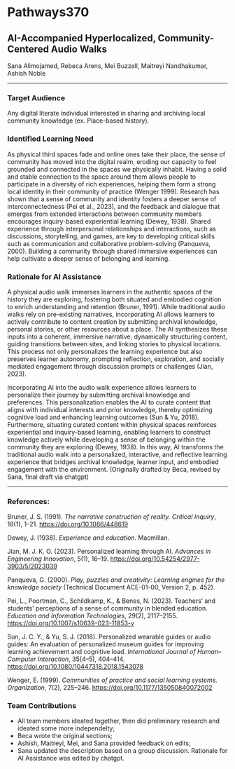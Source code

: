 # Pathways370
## AI-Accompanied Hyperlocalized, Community-Centered Audio Walks
Sana Alimojamed, Rebeca Arens, Mei Buzzell, Maitreyi Nandhakumar, Ashish Noble

---

### Target Audience
Any digital literate individual interested in sharing and archiving local community knowledge (ex. Place-based history). 

### Identified Learning Need
As physical third spaces fade and online ones take their place, the sense of community has moved into the digital realm, eroding our capacity to feel grounded and connected in the spaces we physically inhabit. Having a solid and stable connection to the space around them allows people to participate in a diversity of rich experiences, helping them form a strong local identity in their community of practice (Wenger 1999). Research has shown that a sense of community and identity fosters a deeper sense of interconnectedness (Pei et al., 2023), and the feedback and dialogue that emerges from extended interactions between community members encourages inquiry-based experiential learning (Dewey, 1938). Shared experience through interpersonal relationships and interactions, such as discussions, storytelling, and games, are key to developing critical skills such as communication and collaborative problem-solving (Panqueva, 2000). Building a community through shared immersive experiences can help cultivate a deeper sense of belonging and learning.

### Rationale for AI Assistance
A physical audio walk immerses learners in the authentic spaces of the history they are exploring, fostering both situated and embodied cognition to enrich understanding and retention (Bruner, 1991). While traditional audio walks rely on pre-existing narratives, incorporating AI allows learners to actively contribute to content creation by submitting archival knowledge, personal stories, or other resources about a place. The AI synthesizes these inputs into a coherent, immersive narrative, dynamically structuring content, guiding transitions between sites, and linking stories to physical locations. This process not only personalizes the learning experience but also preserves learner autonomy, prompting reflection, exploration, and socially mediated engagement through discussion prompts or challenges (Jian, 2023).

Incorporating AI into the audio walk experience allows learners to personalize their journey by submitting archival knowledge and preferences. This personalization enables the AI to curate content that aligns with individual interests and prior knowledge, thereby optimizing cognitive load and enhancing learning outcomes (Sun & Yu, 2018). Furthermore, situating curated content within physical spaces reinforces experiential and inquiry-based learning, enabling learners to construct knowledge actively while developing a sense of belonging within the community they are exploring (Dewey, 1938). In this way, AI transforms the traditional audio walk into a personalized, interactive, and reflective learning experience that bridges archival knowledge, learner input, and embodied engagement with the environment. (Originally drafted by Beca, revised by Sana, final draft via chatgpt)

---

### References:
Bruner, J. S. (1991). *The narrative construction of reality. Critical Inquiry*, 18(1), 1–21. https://doi.org/10.1086/448619 

Dewey, J. (1938). *Experience and education*. Macmillan.

Jian, M. J. K. O. (2023). Personalized learning through AI. *Advances in Engineering Innovation*, 5(1), 16–19. https://doi.org/10.54254/2977-3903/5/2023039 

Panqueva, G. (2000). *Play, puzzles and creativity: Learning engines for the knowledge society* (Technical Document ACE-01-00, Version 2, p. 452).

Pei, L., Poortman, C., Schildkamp, K., & Benes, N. (2023). Teachers’ and students’ perceptions of a sense of community in blended education. *Education and Information Technologies*, 29(2), 2117–2155. https://doi.org/10.1007/s10639-023-11853-y 

Sun, J. C. Y., & Yu, S. J. (2018). Personalized wearable guides or audio guides: An evaluation of personalized museum guides for improving learning achievement and cognitive load. *International Journal of Human–Computer Interaction*, 35(4–5), 404–414. https://doi.org/10.1080/10447318.2018.1543078 

Wenger, E. (1999). *Communities of practice and social learning systems. Organization*, 7(2), 225–246. https://doi.org/10.1177/135050840072002 

### Team Contributions
- All team members ideated together, then did preliminary research and ideated some more independelty; 
- Beca wrote the original sections;
- Ashish, Maitreyi, Mei, and Sana provided feedback on edits;
- Sana updated the description based on a group discussion. Rationale for AI Assistance was edited by chatgpt.
